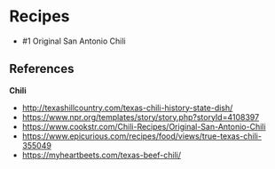 # Recipes

- #1 Original San Antonio Chili


## References

__Chili__

- http://texashillcountry.com/texas-chili-history-state-dish/
- https://www.npr.org/templates/story/story.php?storyId=4108397
- https://www.cookstr.com/Chili-Recipes/Original-San-Antonio-Chili
- https://www.epicurious.com/recipes/food/views/true-texas-chili-355049
- https://myheartbeets.com/texas-beef-chili/
